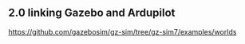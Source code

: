 ## 2.0 linking Gazebo and Ardupilot

https://github.com/gazebosim/gz-sim/tree/gz-sim7/examples/worlds

